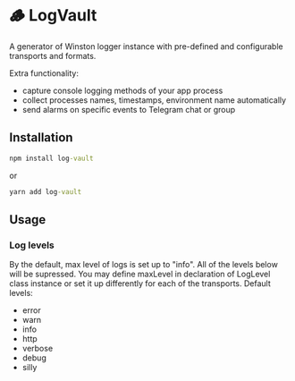 # 🪵 LogVault

A generator of Winston logger instance with pre-defined and configurable transports and formats.

Extra functionality:
- capture console logging methods of your app process
- collect processes names, timestamps, environment name automatically
- send alarms on specific events to Telegram chat or group

## Installation

```cmd
npm install log-vault
```
or
```cmd
yarn add log-vault
```

## Usage

### Log levels
By the default, max level of logs is set up to "info". All of the levels below will be supressed. You may define maxLevel in declaration of LogLevel class instance or set it up differently for each of the transports.
Default levels:
- error
- warn
- info
- http
- verbose
- debug
- silly